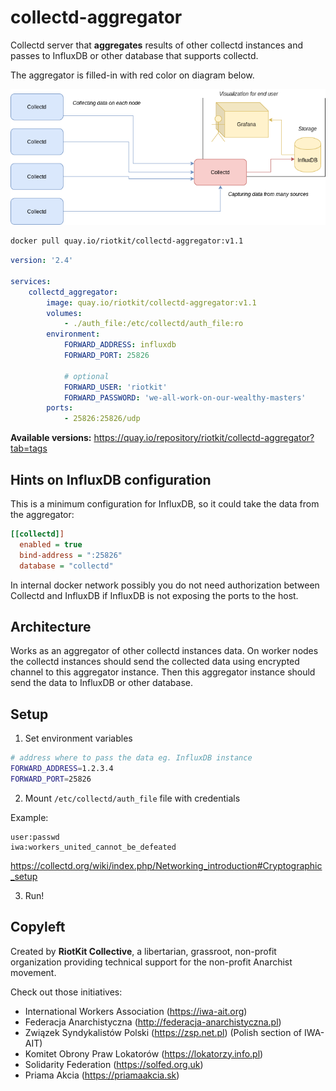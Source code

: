 # collectd-aggregator

Collectd server that **aggregates** results of other collectd instances and passes to InfluxDB or other database that supports collectd.

The aggregator is filled-in with red color on diagram below.

![collectd](./docs/diagram.png)


```bash
docker pull quay.io/riotkit/collectd-aggregator:v1.1
```

```yaml
version: '2.4'

services:
    collectd_aggregator:
        image: quay.io/riotkit/collectd-aggregator:v1.1
        volumes:
            - ./auth_file:/etc/collectd/auth_file:ro
        environment:
            FORWARD_ADDRESS: influxdb
            FORWARD_PORT: 25826
    
            # optional
            FORWARD_USER: 'riotkit'
            FORWARD_PASSWORD: 'we-all-work-on-our-wealthy-masters'
        ports:
            - 25826:25826/udp
```

**Available versions:** https://quay.io/repository/riotkit/collectd-aggregator?tab=tags

## Hints on InfluxDB configuration

This is a minimum configuration for InfluxDB, so it could take the data from the aggregator:

```ini
[[collectd]]
  enabled = true
  bind-address = ":25826"
  database = "collectd"
```

In internal docker network possibly you do not need authorization between Collectd and InfluxDB if InfluxDB is not exposing the ports to the host.

## Architecture

Works as an aggregator of other collectd instances data.
On worker nodes the collectd instances should send the collected data using encrypted channel to this aggregator instance.
Then this aggregator instance should send the data to InfluxDB or other database.

## Setup

1. Set environment variables

```bash
# address where to pass the data eg. InfluxDB instance
FORWARD_ADDRESS=1.2.3.4 
FORWARD_PORT=25826
```

2. Mount `/etc/collectd/auth_file` file with credentials

Example:
```
user:passwd
iwa:workers_united_cannot_be_defeated

```

https://collectd.org/wiki/index.php/Networking_introduction#Cryptographic_setup

3. Run!

Copyleft
--------

Created by **RiotKit Collective**, a libertarian, grassroot, non-profit organization providing technical support for the non-profit Anarchist movement.

Check out those initiatives:
- International Workers Association (https://iwa-ait.org)
- Federacja Anarchistyczna (http://federacja-anarchistyczna.pl)
- Związek Syndykalistów Polski (https://zsp.net.pl) (Polish section of IWA-AIT)
- Komitet Obrony Praw Lokatorów (https://lokatorzy.info.pl)
- Solidarity Federation (https://solfed.org.uk)
- Priama Akcia (https://priamaakcia.sk)
